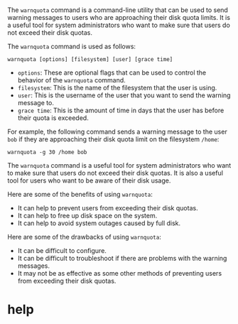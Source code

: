# 

The `warnquota` command is a command-line utility that can be used to send warning messages to users who are approaching their disk quota limits. It is a useful tool for system administrators who want to make sure that users do not exceed their disk quotas.

The `warnquota` command is used as follows:

```
warnquota [options] [filesystem] [user] [grace time]
```

* `options`: These are optional flags that can be used to control the behavior of the `warnquota` command.
* `filesystem`: This is the name of the filesystem that the user is using.
* `user`: This is the username of the user that you want to send the warning message to.
* `grace time`: This is the amount of time in days that the user has before their quota is exceeded.

For example, the following command sends a warning message to the user `bob` if they are approaching their disk quota limit on the filesystem `/home`:

```
warnquota -g 30 /home bob
```

The `warnquota` command is a useful tool for system administrators who want to make sure that users do not exceed their disk quotas. It is also a useful tool for users who want to be aware of their disk usage.

Here are some of the benefits of using `warnquota`:

* It can help to prevent users from exceeding their disk quotas.
* It can help to free up disk space on the system.
* It can help to avoid system outages caused by full disk.

Here are some of the drawbacks of using `warnquota`:

* It can be difficult to configure.
* It can be difficult to troubleshoot if there are problems with the warning messages.
* It may not be as effective as some other methods of preventing users from exceeding their disk quotas.

# help 

```

```

